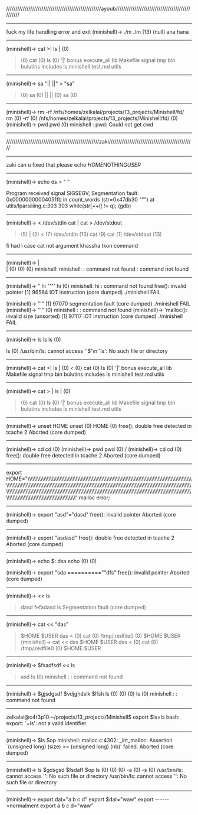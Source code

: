 
///////////////////////////////////////////////////ayoub///////////////////////////////////////////////

------------------------------------------------------------------------------------------------

fuck my life 
handling error and exit
(minishell)-> ./m
./m  (13)
(null) 
ana hana

------------------------------------------------------------------------------------------------


(minishell)-> cat >| ls
|  (0)
  >  (0)
    cat  (0)
  ls  (0)
'|'    bonus	  execute_all   lib   Makefile	  signal    tmp
 bin   bulutins   includes      ls    minishell   test.md   utils

------------------------------------------------------------------------------------------------


(minishell)->  sa "|| ||"  > "sa"
>  (0)
  sa  (0)
    || ||  (0)
  sa  (0)

------------------------------------------------------------------------------------------------


(minishell)-> rm -rf /nfs/homes/zelkalai/projects/13_projects/Minishell/fd/
rm  (0)
  -rf  (0)
  /nfs/homes/zelkalai/projects/13_projects/Minishell/fd/  (0)
(minishell)-> pwd
pwd  (0)
minishell : pwd: Could not get cwd

------------------------------------------------------------------------------------------------


//////////////////////////////////////////////////zaki//////////////////////////////////////////////

------------------------------------------------------------------------------------------------
zaki can u fixed that please 
echo $HOME$NOTHING$USER$

------------------------------------------------------------------------------------------------

(minishell)-> echo ds > "  "

Program received signal SIGSEGV, Segmentation fault.
0x00000000004051fb in count_words (str=0x47db30 "\"") at utils/lparsiiiing.c:303
303	      while(str[++i] != q);
(gdb) 

------------------------------------------------------------------------------------------------


(minishell)-> < /dev/stdin cat | cat > /dev/stdout
>  (5)
  |  (2)
    <  (7)
      /dev/stdin  (13)
      cat  (9)
    cat  (1)
  /dev/stdout  (13)


fi had l case cat not argument khassha tkon command


------------------------------------------------------------------------------------------------

(minishell)->           |               
|  (0)
  		  (0)
  		  (0)
minishell: minishell: 				: command not found
: command not found


------------------------------------------------------------------------------------------------


(minishell)-> "   hi "'"'
   hi   (0)
minishell:    hi : command not found
free(): invalid pointer
[1]    96584 IOT instruction (core dumped)  ./minishell
FAIL

(minishell)-> "'"
[1]    97070 segmentation fault (core dumped)  ./minishell
FAIL
(minishell)-> "'"
  (0)
minishell : : command not found
(minishell)-> 'malloc(): invalid size (unsorted)
[1]    97117 IOT instruction (core dumped)  ./minishell
FAIL

------------------------------------------------------------------------------------------------

(minishell)-> ls 
ls
ls  (0)
  
ls  (0)
/usr/bin/ls: cannot access ''$'\n''ls': No such file or directory

------------------------------------------------------------------------------------------------

(minishell)-> cat <| ls
|  (0)
  <  (0)
    cat  (0)
  ls  (0)
'|'    bonus	  execute_all   lib   Makefile	  signal    tmp
 bin   bulutins   includes      ls    minishell   test.md   utils


------------------------------------------------------------------------------------------------

(minishell)-> cat > |  ls
|  (0)
  >  (0)
    cat  (0)
  ls  (0)
'|'    bonus	  execute_all   lib   Makefile	  signal    tmp
 bin   bulutins   includes      ls    minishell   test.md   utils

------------------------------------------------------------------------------------------------



(minishell)-> unset HOME
unset  (0)
  HOME  (0)
free(): double free detected in tcache 2
Aborted (core dumped)


------------------------------------------------------------------------------------------------


(minishell)-> cd
cd  (0)
(minishell)-> pwd
pwd  (0)
/
(minishell)-> cd 
cd  (0)
free(): double free detected in tcache 2
Aborted (core dumped)

------------------------------------------------------------------------------------------------



export HOME="\\\\\\\\\\\\\\\\\\\\\\\\\\\\\\\\\\\\\\\\\\\\\\\\\\\\\\\\\\\\\\\\\\\\\\\\\\\\\\\\\\\\\\\\\\\\\\\\\\\\\\\\\\\\\\\\\\\\\\\\\\\\\\\\\\\\\\\\\\\\\\\\\\\\\\\\\\\\\\\\\\\\\\\\\\\\\\\\\\\\\\\\\\\\\\\\\\\\\\\\\\\\\\\\\\\\\\\\\\\\\\\\\\\\\\\\\\\\\\\\\\\\\\\\\\\\\\\\\\\\\\\\\\\\\\\\\\\\\\\\\\\\\\\\\\\\\\\\\\\\\\\\\\\\\\\\\\\\\\\\\\\\\\\\\\\\\\\\\\\\\\\\\\\\\\\\\\\\\\\\\\\\\\\\\\\\\\\\\\\\\\\\\\\\\\\\\\\\\\\\\\\\\\\\\\\\\\\\\\\\\\\\\\\\\\\\\\\\\\\\\\\\\\\\\\\\\\\\\\\\\\\\\\\\\\\\\\\\\\\\\\\\\\\\\\\\\\\\\\\\\\\\\\\\\\\\\\\\\\\\\\\\\\\\\\\\\\\\\\\\\\\\\\\\\\\\\\\\\\\\\\\\\\\\\\\\\\\\\\\\\\\\\\\\\\\\\\\\\\\\\\\\\\\\\\\\\\\\\\\\\\\\\\\\\\\\\\\\\\\\\\\\\\\\\\\\\\\\\\\\\\\\\\\\\\\\\\\\\\\\\\\\\\\\\\\\\\\\\\\\\\\\\\\\\\\\\\\\\\\\\\\\\\\\\\\\\\\\\\\\\\\\\\\\\\"
malloc error;



------------------------------------------------------------------------------------------------


(minishell)-> export "asd"="dasd"
free(): invalid pointer
Aborted (core dumped)


------------------------------------------------------------------------------------------------

(minishell)-> export "asdasd"
free(): double free detected in tcache 2
Aborted (core dumped)


------------------------------------------------------------------------------------------------

(minishell)-> echo $: dsa
echo  (0)
    (0)

(minishell)-> export "sda ==========""dfs"
free(): invalid pointer
Aborted (core dumped)


------------------------------------------------------------------------------------------------



(minishell)-> << ls
> dasd
> fefadasd
> ls
Segmentation fault (core dumped)



------------------------------------------------------------------------------------------------

(minishell)-> cat << "das"
> $HOME
> $USER
> das
<  (0)
  cat  (0)
  /tmp/.redfile0  (0)
$HOME
$USER
(minishell)-> cat << das
> $HOME
> $USER
> das
<  (0)
  cat  (0)
  /tmp/.redfile0  (0)
$HOME
$USER

------------------------------------------------------------------------------------------------


(minishell)-> $fsadfsdf << ls
> asd
> ls
  (0)
minishell : : command not found


------------------------------------------------------------------------------------------------


(minishell)->  $gjsdgsdf $vdjghdslk $lfsh ls
  (0)
    (0)
    (0)
  ls  (0)
minishell : : command not found


------------------------------------------------------------------------------------------------


zelkalai@c4r3p10:~/projects/13_projects/Minishell$ export $ls=ls
bash: export: `=ls': not a valid identifier


------------------------------------------------------------------------------------------------


(minishell)-> $ls $op
minishell: malloc.c:4302: _int_malloc: Assertion `(unsigned long) (size) >= (unsigned long) (nb)' failed.
Aborted (core dumped)


------------------------------------------------------------------------------------------------

(minishell)-> ls $gdsgsd $fsdaff $op
ls  (0)
    (0)
    (0)
  -a  (0)
  -s  (0)
/usr/bin/ls: cannot access '': No such file or directory
/usr/bin/ls: cannot access '': No such file or directory

------------------------------------------------------------------------------------------------

(minishell)-> export dat="a b c d"
export $dat="waw"
export
------>normalment export a b c d="waw"
